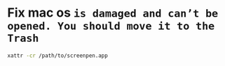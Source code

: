 # Fix mac os `is damaged and can’t be opened. You should move it to the Trash`

```bash
xattr -cr /path/to/screenpen.app
```
